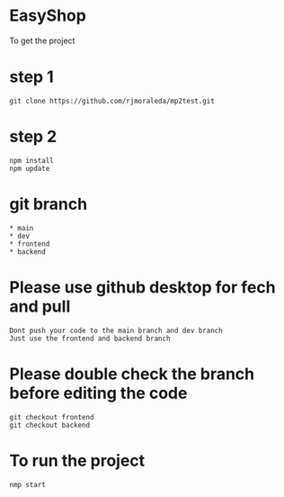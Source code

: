 # EasyShop

To get the project

# step 1
    git clone https://github.com/rjmoraleda/mp2test.git
# step 2
    npm install
    npm update

# git branch
    * main
    * dev
    * frontend 
    * backend

# Please use github desktop for fech and pull 
    Dont push your code to the main branch and dev branch
    Just use the frontend and backend branch

# Please double check the branch before editing the code 
    git checkout frontend 
    git checkout backend 

# To run the project 
    nmp start

